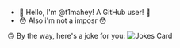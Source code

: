 - 👋 Hello, I'm @t1mahey! A GitHub user! 👋
- 😳 Also i'm not a imposr 😳

🙃 By the way, here's a joke for you:
![Jokes Card](https://readme-jokes.vercel.app/api)
<!---
timahey/timahey это ✨ специальный ✨ репозеторий, потому это `README.md` (этот файл) появляется на вашей странице GitHub.
Ты можешь нажать на ссылку Посмотреть профиль, чтобы посмотреть на ваши изменения.
--->
